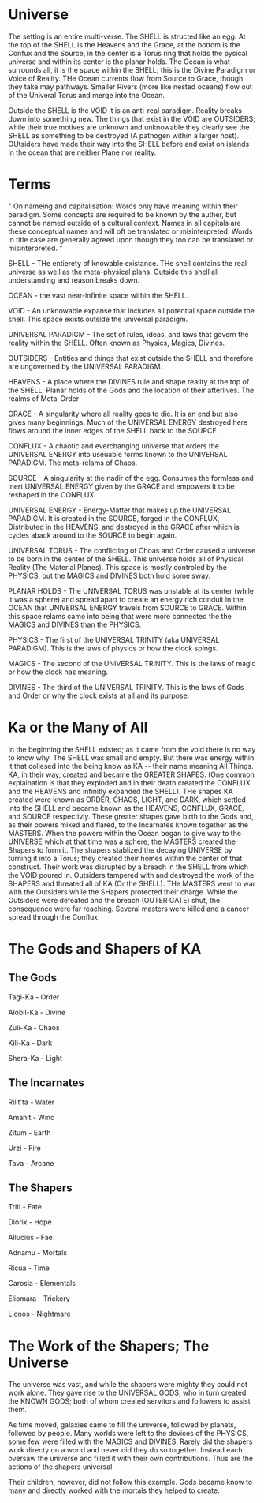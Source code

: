 # Universe

The setting is an entire multi-verse. The SHELL is structed like an egg. At the top of the SHELL is the Heavens and the Grace, at the bottom is the Confux and the Source, in the center is a Torus ring that holds the pysical universe and within its center is the planar holds. The Ocean is what surrounds all, it is the space within the SHELL; this is the Divine Paradigm or Voice of Reality. THe Ocean currents flow from Source to Grace, though they take may pathways. Smaller Rivers (more like nested oceans) flow out of the Univeral Torus and merge into the Ocean.

Outside the SHELL is the VOID it is an anti-real paradigm. Reality breaks down into something new. The things that exist in the VOID are OUTSIDERS; while their true motives are unknown and unknowable they clearly see the SHELL as something to be destroyed (A pathogen within a larger host). OUtsiders have made their way into the SHELL before and exist on islands in the ocean that are neither Plane nor reality.

# Terms

"
On nameing and capitalisation: Words only have meaning within their paradigm. Some concepts are required to be known by the auther, but cannot be named outside of a cultural context. Names in all capitals are these conceptual names and will oft be translated or misinterpreted. Words in title case are generally agreed upon though they too can be translated or misinterpreted.
"

SHELL - THe entierety of knowable existance. THe shell contains the real universe as well as the meta-physical plans. Outside this shell all understanding and reason breaks down.

OCEAN - the vast near-infinite space within the SHELL.

VOID - An unknowable expanse that includes all potential space outside the shell. This space exists outside the universal paradigm.

UNIVERSAL PARADIGM - The set of rules, ideas, and laws that govern the reality within the SHELL. Often known as Physics, Magics, Divines.

OUTSIDERS - Entities and things that exist outside the SHELL and therefore are ungoverned by the UNIVERSAL PARADIGM.

HEAVENS - A place where the DIVINES rule and shape reality at the top of the SHELL; Planar holds of the Gods and the location of their afterlives. The realms of Meta-Order

GRACE - A singularity where all reality goes to die. It is an end but also gives many beginnings. Much of the UNIVERSAL ENERGY destroyed here flows around the inner edges of the SHELL back to the SOURCE.

CONFLUX - A chaotic and everchanging universe that orders the UNIVERSAL ENERGY into useuable forms known to the UNIVERSAL PARADIGM. The meta-relams of Chaos.

SOURCE - A singularity at the nadir of the egg. Consumes the formless and inert UNIVERSAL ENERGY given by the GRACE and empowers it to be reshaped in the CONFLUX.

UNIVERSAL ENERGY - Energy-Matter that makes up the UNIVERSAL PARADIGM. It is created in the SOURCE, forged in the CONFLUX, Distributed in the HEAVENS, and destroyed in the GRACE after which is cycles aback around to the SOURCE to begin again.

UNIVERSAL TORUS - The conflicting of Choas and Order caused a universe to be born in the center of the SHELL. This universe holds all of Physical Reality (The Material Planes). This space is mostly controled by the PHYSICS, but the MAGICS and DIVINES both hold some sway.

PLANAR HOLDS - The UNIVERSAL TORUS was unstable at its center (while it was a sphere) and spread apart to create an energy rich conduit in the OCEAN that UNIVERSAL ENERGY travels from SOURCE to GRACE. Within this space relams came into being that were more connected the the MAGICS and DIVINES than the PHYSICS.

PHYSICS - The first of the UNIVERSAL TRINITY (aka UNIVERSAL PARADIGM). This is the laws of physics or how the clock spings.

MAGICS - The second of the UNIVERSAL TRINITY. This is the laws of magic or how the clock has meaning.

DIVINES - The third of the UNIVERSAL TRINITY. This is the laws of Gods and Order or why the clock exists at all and its purpose.

# Ka or the Many of All

In the beginning the SHELL existed; as it came from the void there is no way to know why. The SHELL was small and empty. But there was energy within it that collesed into the being know as KA -- their name meaning All Things. KA, in their way, created and became the GREATER SHAPES. (One common explaination is that they exploded and in their death created the CONFLUX and the HEAVENS and infinitly expanded the SHELL). THe shapes KA created were known as ORDER, CHAOS, LIGHT, and DARK, which settled into the SHELL and became known as the HEAVENS, CONFLUX, GRACE, and SOURCE respectivly. These greater shapes gave birth to the Gods and, as their powers mixed and flared, to the Incarnates known together as the MASTERS. When the powers within the Ocean began to give way to the UNIVERSE which at that time was a sphere, the MASTERS created the Shapers to form it. The shapers stablized the decaying UNIVERSE by turning it into a Torus; they created their homes within the center of that construct. Their work was disrupted by a breach in the SHELL from which the VOID poured in. Outsiders tampered with and destroyed the work of the SHAPERS and threated all of KA (Or the SHELL). THe MASTERS went to war with the Outsiders while the SHapers protected their charge. While the Outsiders were defeated and the breach (OUTER GATE) shut, the consequence were far reaching. Several masters were killed and a cancer spread through the Conflux.

# The Gods and Shapers of KA

## The Gods

Tagi-Ka - Order

Alobil-Ka - Divine

Zuli-Ka - Chaos

Kili-Ka - Dark

Shera-Ka - Light

## The Incarnates

Rilit'ta - Water

Amanit - Wind

Zitum - Earth

Urzi - Fire

Tava - Arcane

## The Shapers
Triti - Fate

Diorix - Hope

Allucius - Fae

Adnamu - Mortals

Ricua - Time

Carosia - Elementals

Eliomara - Trickery

Licnos - Nightmare

# The Work of the Shapers; The Universe

The universe was vast, and while the shapers were mighty they could not work alone. They gave rise to the UNIVERSAL GODS, who in turn created the KNOWN GODS; both of whom created servitors and followers to assist them.

As time moved, galaxies came to fill the universe, followed by planets, followed by people. Many worlds were left to the devices of the PHYSICS, some few were filled with the MAGICS and DIVINES. Rarely did the shapers work directy on a world and never did they do so together. Instead each oversaw the universe and filled it with their own contributions. Thus are the actions of the shapers universal. 

Their children, however, did not follow this example. Gods became know to many and directly worked with the mortals they helped to create.

